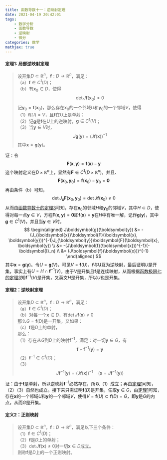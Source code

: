 ```yaml
---
title: 函数导数十一：逆映射定理
date: 2021-04-19 20:42:01
tags:
    - 数学分析
    - 函数导数
    - 逆映射
    - 微分
categories: 数学
mathjax: true
---
```


#### 定理1: 局部逆映射定理
> 设开集$D \subset \mathbb{R}^n$，$\boldsymbol{f}: D \to \mathbb{R}^n$，满足：<br/>
（a）$\boldsymbol{f} \in C^1(D)$； <br/>
（b）有$\boldsymbol{x}_0 \in D$，使得
$$
    \det J\boldsymbol{f}(\boldsymbol{x}_0) \ne 0
$$
记$\boldsymbol{y}_0 = \boldsymbol{f}(\boldsymbol{x}_0)$，那么存在$\boldsymbol{x}_0$的一个邻域$U$和$\boldsymbol{y}_0$的一个邻域$V$，使得 <br/>
（1）$\boldsymbol{f}(U) = V$，且$\boldsymbol{f}$在$U$上是单射；<br/>
（2）记$\boldsymbol{g}$是$\boldsymbol{f}$在$U$上的逆映射，$\boldsymbol{g} \in C^1(V)$；<br/>
（3）当$\boldsymbol{y} \in V$时，
$$
    J\boldsymbol{g}(\boldsymbol{y}) = (J\boldsymbol{f}(\boldsymbol{x}))^{-1}
$$
其中$\boldsymbol{x} = \boldsymbol{g}(\boldsymbol{y})$。

<!--more-->

证：令
$$
    \boldsymbol{F}(\boldsymbol{x}, \boldsymbol{y}) = \boldsymbol{f}(\boldsymbol{x}) - \boldsymbol{y}
$$
这个映射定义在$D \times \mathbb{R}^n$上，显然有$\boldsymbol{F} \in C^1(D \times \mathbb{R}^n)$，并且、
$$
    \boldsymbol{F}(\boldsymbol{x}_0, \boldsymbol{y}_0) = \boldsymbol{f}(\boldsymbol{x}_0) - \boldsymbol{y}_0 = \boldsymbol{0}
$$
再由条件（b）可知，
$$
    \det J_{\boldsymbol{x}} \boldsymbol{F} (\boldsymbol{x}_0, \boldsymbol{y}_0) = \det J\boldsymbol{f}(\boldsymbol{x}_0) \ne 0
$$
从而由[函数导数十的定理3](https://gamersover.github.io/2021/04/13/函数导数10/#定理3：隐映射定理)可知，存在$\boldsymbol{x}_0$的邻域$H$和$\boldsymbol{y}_0$的邻域$V$，其中$H \subset D$，使得对每一点$\boldsymbol{y} \in V$，方程$\boldsymbol{F}(\boldsymbol{x}, \boldsymbol{y}) = \boldsymbol{0}$即$\boldsymbol{f}(\boldsymbol{x}) = \boldsymbol{y}$在$H$中有唯一解，记作$\boldsymbol{g}(\boldsymbol{y})$，其中$\boldsymbol{g} \in C^1(V)$，并且当$\boldsymbol{y} \in V$时，
$$
    \begin{aligned}
    J\boldsymbol{g}(\boldsymbol{y}) &= -(J_{\boldsymbol{x}}\boldsymbol{F}(\boldsymbol{x}, \boldsymbol{y}))^{-1}J_{\boldsymbol{y}}\boldsymbol{F}(\boldsymbol{x}, \boldsymbol{y}) \\
    &= -(J\boldsymbol{f}(\boldsymbol{x}))^{-1}(-\boldsymbol{I}_n) \\
    &= (J\boldsymbol{f}(\boldsymbol{x}))^{-1}
    \end{aligned}
$$
其中$\boldsymbol{x} = \boldsymbol{g}(\boldsymbol{y})$。令$U = \boldsymbol{g}(V)$，可见$V = \boldsymbol{f}(U)$，$\boldsymbol{f}$与$\boldsymbol{U}$互为逆映射，最后证明$U$是开集，事实上有$U = H \cap \boldsymbol{f}^{-1}(V)$，由于$V$是开集且$\boldsymbol{f}$是连续映射，从而根据[函数极限七的定理3](https://gamersover.github.io/2021/01/21/函数极限7/#定理3)知$\boldsymbol{f}^{-1}(V)$是开集，又英文$H$是开集，所以$U$也是开集。

#### 定理2：逆映射定理
> 设开集$D \subset \mathbb{R}^n$，$\boldsymbol{f}: D \to \mathbb{R}^n$，满足：<br/>
（a）$\boldsymbol{f} \in C^1(D)$；<br/>
（b）对每一个$\boldsymbol{x} \in D$，有$\det J\boldsymbol{f}(\boldsymbol{x}) \ne 0$ <br />
那么$G = \boldsymbol{f}(D)$是一开集，又如果：<br/>
（c）$\boldsymbol{f}$是$D$上的单射，<br/>
那么：<br/>
（1）存在从$G$到$D$上的映射$\boldsymbol{f}^{-1}$，满足：对一切$\boldsymbol{y} \in G$，有
$$
    \boldsymbol{f} \circ \boldsymbol{f}^{-1}(\boldsymbol{y}) = \boldsymbol{y}
$$
（2）$\boldsymbol{f}^{-1} \in C^1(G)$；<br/>
（3）
$$
    J\boldsymbol{f}^{-1}(\boldsymbol{y}) = (J\boldsymbol{f}(\boldsymbol{x}))^{-1} \quad (\boldsymbol{x} = J\boldsymbol{f}^{-1}(\boldsymbol{y}))
$$

证：由于$\boldsymbol{f}$是单射，所以逆映射$\boldsymbol{f}^{-1}$必然存在，所以（1）成立；再由[定理1](https://gamersover.github.io/2021/04/19/函数导数11/#定理1-局部逆映射定理)可知，（2）（3）自然也成立。接下来只需证明$\boldsymbol{f}(D)$是开集，任取$\boldsymbol{y} \in G$，由[定理1](https://gamersover.github.io/2021/04/19/函数导数11/#定理1-局部逆映射定理)可知，存在$\boldsymbol{x}$的一个邻域$U$和$\boldsymbol{y}$的一个邻域$V$，使得$V = \boldsymbol{f}(U) \subset \boldsymbol{f}(D) = G$，即$\boldsymbol{y}$是$G$的内点，从而$G$是开集。

#### 定义2：正则映射
> 设开集$D \subset \mathbb{R}^n$，$\boldsymbol{f}: D \to \mathbb{R}^n$，满足以下三个条件：<br/>
（1）$\boldsymbol{f} \in C^1(D)$；<br/>
（2）$\boldsymbol{f}$是$D$上的单射；<br/>
（3）$\det J\boldsymbol{f}(\boldsymbol{x}) \ne 0$对一切$\boldsymbol{x} \in D$成立。<br/>
则称$\boldsymbol{f}$是$D$上的一个正则映射。